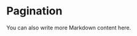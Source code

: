 # Pagination

<script setup>
import { ref } from 'vue'

// If your component is **not** globally registered, uncomment the next line and adjust the path accordingly
// import MyComponent from '@path/to/MyComponent.vue'

const inputValue1 = ref()
const inputValue2 = ref()
const searchValue = ref()
const isEditingSearchPage = ref()
</script>

<!-- Use the component with v-model binding -->
<Pagination v-model="inputValue1" v-model:searchPage="searchValue" size="size-10" border-radius-size="rounded-full" :pageSize="6" :enableSearchPage="false"/>

You can also write more Markdown content here.

<Pagination v-model="inputValue2" v-model:searchPage="searchValue" v-model:isEditingSearchPage="isEditingSearchPage" :pageSize="7" />
